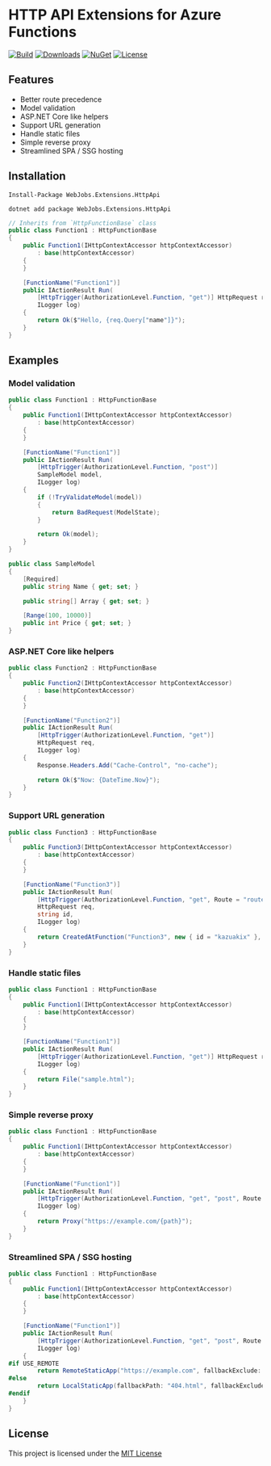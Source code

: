 # HTTP API Extensions for Azure Functions

[![Build](https://github.com/shibayan/azure-functions-http-api/workflows/Build/badge.svg)](https://github.com/shibayan/azure-functions-http-api/actions/workflows/build.yml)
[![Downloads](https://badgen.net/nuget/dt/WebJobs.Extensions.HttpApi)](https://www.nuget.org/packages/WebJobs.Extensions.HttpApi/)
[![NuGet](https://badgen.net/nuget/v/WebJobs.Extensions.HttpApi)](https://www.nuget.org/packages/WebJobs.Extensions.HttpApi/)
[![License](https://badgen.net/github/license/shibayan/azure-functions-http-api)](https://github.com/shibayan/azure-functions-http-api/blob/master/LICENSE)

## Features

- Better route precedence
- Model validation
- ASP.NET Core like helpers
- Support URL generation
- Handle static files
- Simple reverse proxy
- Streamlined SPA / SSG hosting

## Installation

```
Install-Package WebJobs.Extensions.HttpApi
```

```
dotnet add package WebJobs.Extensions.HttpApi
```

```csharp
// Inherits from `HttpFunctionBase` class
public class Function1 : HttpFunctionBase
{
    public Function1(IHttpContextAccessor httpContextAccessor)
        : base(httpContextAccessor)
    {
    }

    [FunctionName("Function1")]
    public IActionResult Run(
        [HttpTrigger(AuthorizationLevel.Function, "get")] HttpRequest req,
        ILogger log)
    {
        return Ok($"Hello, {req.Query["name"]}");
    }
}
```

## Examples

### Model validation

```csharp
public class Function1 : HttpFunctionBase
{
    public Function1(IHttpContextAccessor httpContextAccessor)
        : base(httpContextAccessor)
    {
    }

    [FunctionName("Function1")]
    public IActionResult Run(
        [HttpTrigger(AuthorizationLevel.Function, "post")]
        SampleModel model,
        ILogger log)
    {
        if (!TryValidateModel(model))
        {
            return BadRequest(ModelState);
        }

        return Ok(model);
    }
}

public class SampleModel
{
    [Required]
    public string Name { get; set; }

    public string[] Array { get; set; }

    [Range(100, 10000)]
    public int Price { get; set; }
}
```

### ASP.NET Core like helpers

```csharp
public class Function2 : HttpFunctionBase
{
    public Function2(IHttpContextAccessor httpContextAccessor)
        : base(httpContextAccessor)
    {
    }

    [FunctionName("Function2")]
    public IActionResult Run(
        [HttpTrigger(AuthorizationLevel.Function, "get")]
        HttpRequest req,
        ILogger log)
    {
        Response.Headers.Add("Cache-Control", "no-cache");

        return Ok($"Now: {DateTime.Now}");
    }
}
```

### Support URL generation

```csharp
public class Function3 : HttpFunctionBase
{
    public Function3(IHttpContextAccessor httpContextAccessor)
        : base(httpContextAccessor)
    {
    }

    [FunctionName("Function3")]
    public IActionResult Run(
        [HttpTrigger(AuthorizationLevel.Function, "get", Route = "route/{id}")]
        HttpRequest req,
        string id,
        ILogger log)
    {
        return CreatedAtFunction("Function3", new { id = "kazuakix" }, null);
    }
}
```

### Handle static files

```csharp
public class Function1 : HttpFunctionBase
{
    public Function1(IHttpContextAccessor httpContextAccessor)
        : base(httpContextAccessor)
    {
    }

    [FunctionName("Function1")]
    public IActionResult Run(
        [HttpTrigger(AuthorizationLevel.Function, "get")] HttpRequest req,
        ILogger log)
    {
        return File("sample.html");
    }
}
```

### Simple reverse proxy

```csharp
public class Function1 : HttpFunctionBase
{
    public Function1(IHttpContextAccessor httpContextAccessor)
        : base(httpContextAccessor)
    {
    }

    [FunctionName("Function1")]
    public IActionResult Run(
        [HttpTrigger(AuthorizationLevel.Function, "get", "post", Route = "{*path}"})] HttpRequest req,
        ILogger log)
    {
        return Proxy("https://example.com/{path}");
    }
}
```

### Streamlined SPA / SSG hosting

```csharp
public class Function1 : HttpFunctionBase
{
    public Function1(IHttpContextAccessor httpContextAccessor)
        : base(httpContextAccessor)
    {
    }

    [FunctionName("Function1")]
    public IActionResult Run(
        [HttpTrigger(AuthorizationLevel.Function, "get", "post", Route = "{*path}"})] HttpRequest req,
        ILogger log)
    {
#if USE_REMOTE
        return RemoteStaticApp("https://example.com", fallbackExclude: $"^/_nuxt/.*");
#else
        return LocalStaticApp(fallbackPath: "404.html", fallbackExclude: $"^/_nuxt/.*");
#endif
    }
}
```

## License

This project is licensed under the [MIT License](https://github.com/shibayan/azure-functions-http-api/blob/master/LICENSE)
